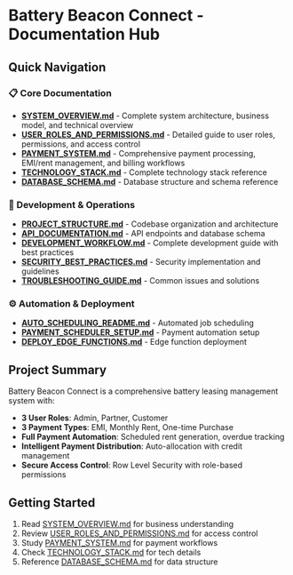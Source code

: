 # Battery Beacon Connect - Documentation Hub

## Quick Navigation

### 📋 Core Documentation
- **[SYSTEM_OVERVIEW.md](./SYSTEM_OVERVIEW.md)** - Complete system architecture, business model, and technical overview
- **[USER_ROLES_AND_PERMISSIONS.md](./USER_ROLES_AND_PERMISSIONS.md)** - Detailed guide to user roles, permissions, and access control
- **[PAYMENT_SYSTEM.md](./PAYMENT_SYSTEM.md)** - Comprehensive payment processing, EMI/rent management, and billing workflows
- **[TECHNOLOGY_STACK.md](./TECHNOLOGY_STACK.md)** - Complete technology stack reference
- **[DATABASE_SCHEMA.md](./DATABASE_SCHEMA.md)** - Database structure and schema reference

### 🔧 Development & Operations
- **[PROJECT_STRUCTURE.md](./PROJECT_STRUCTURE.md)** - Codebase organization and architecture
- **[API_DOCUMENTATION.md](./API_DOCUMENTATION.md)** - API endpoints and database schema
- **[DEVELOPMENT_WORKFLOW.md](./DEVELOPMENT_WORKFLOW.md)** - Complete development guide with best practices
- **[SECURITY_BEST_PRACTICES.md](./SECURITY_BEST_PRACTICES.md)** - Security implementation and guidelines
- **[TROUBLESHOOTING_GUIDE.md](./TROUBLESHOOTING_GUIDE.md)** - Common issues and solutions

### ⚙️ Automation & Deployment
- **[AUTO_SCHEDULING_README.md](./AUTO_SCHEDULING_README.md)** - Automated job scheduling
- **[PAYMENT_SCHEDULER_SETUP.md](./PAYMENT_SCHEDULER_SETUP.md)** - Payment automation setup
- **[DEPLOY_EDGE_FUNCTIONS.md](./DEPLOY_EDGE_FUNCTIONS.md)** - Edge function deployment

## Project Summary

Battery Beacon Connect is a comprehensive battery leasing management system with:
- **3 User Roles**: Admin, Partner, Customer
- **3 Payment Types**: EMI, Monthly Rent, One-time Purchase
- **Full Payment Automation**: Scheduled rent generation, overdue tracking
- **Intelligent Payment Distribution**: Auto-allocation with credit management
- **Secure Access Control**: Row Level Security with role-based permissions

## Getting Started

1. Read [SYSTEM_OVERVIEW.md](./SYSTEM_OVERVIEW.md) for business understanding
2. Review [USER_ROLES_AND_PERMISSIONS.md](./USER_ROLES_AND_PERMISSIONS.md) for access control
3. Study [PAYMENT_SYSTEM.md](./PAYMENT_SYSTEM.md) for payment workflows
4. Check [TECHNOLOGY_STACK.md](./TECHNOLOGY_STACK.md) for tech details
5. Reference [DATABASE_SCHEMA.md](./DATABASE_SCHEMA.md) for data structure
